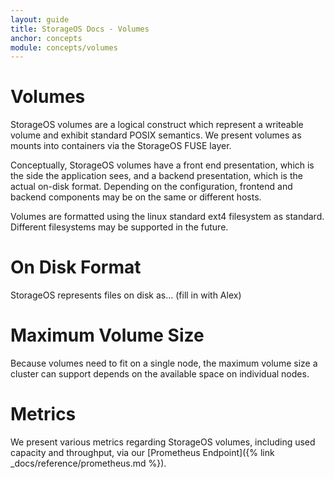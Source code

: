 ```yaml
---
layout: guide
title: StorageOS Docs - Volumes
anchor: concepts
module: concepts/volumes
---
```


# Volumes

StorageOS volumes are a logical construct which represent a writeable volume
and exhibit standard POSIX semantics. We present volumes as mounts into
containers via the StorageOS FUSE layer.

Conceptually, StorageOS volumes have a front end presentation, which is the
side the application sees, and a backend presentation, which is the actual
on-disk format. Depending on the configuration, frontend and backend components
may be on the same or different hosts.

Volumes are formatted using the linux standard ext4 filesystem as standard.
Different filesystems may be supported in the future.

# On Disk Format

StorageOS represents files on disk as... (fill in with Alex)

# Maximum Volume Size

Because volumes need to fit on a single node, the maximum volume size a cluster
can support depends on the available space on individual nodes.

# Metrics

We present various metrics regarding StorageOS volumes, including used capacity
and throughput, via our [Prometheus Endpoint]({% link
_docs/reference/prometheus.md %}).


